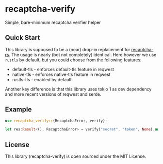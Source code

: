 # recaptcha-verify
Simple, bare-minimum recaptcha verifier helper

## Quick Start

This library is supposed to be a (near) drop-in replacement for [recaptcha-rs](https://crates.io/crates/recaptcha).
The usage is nearly (bot not completely) identical. 
Here however we use `rustls` by default, but you could choose from the following features:  
- default-tls - enforces default-tls feature in reqwest
- native-tls - enforces native-tls feature in reqwest
- rustls-tls - enabled by default

Another key difference is that this library uses tokio 1 as dev dependency and more recent versions of reqwest and serde. 

## Example

```rust
use recaptcha_verify::{RecaptchaError, verify};

let res:Result<(), RecaptchaError> = verify("secret", "token", None).await;
```

## License

This library (recaptcha-verify) is open sourced under the MIT License. 